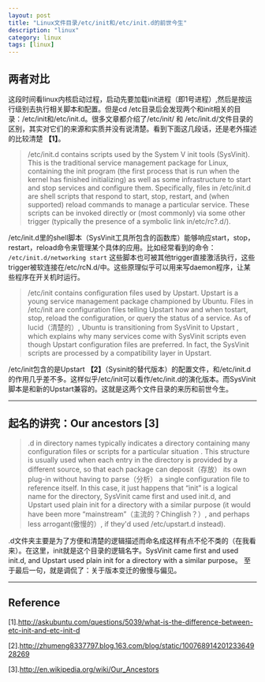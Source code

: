 ```yaml
---
layout: post
title: "Linux文件目录/etc/init和/etc/init.d的前世今生"
description: "linux"
category: linux
tags: [linux]
---
```


## 两者对比
这段时间看linux内核启动过程，启动先要加载init进程（即1号进程）,然后是按运行级别去执行相关脚本和配置。但是cd /etc目录后会发现两个和init相关的目录：/etc/init和/etc/init.d。很多文章都介绍了/etc/init/ 和 /etc/init.d/文件目录的区别，其实对它们的来源和实质并没有说清楚。看到下面这几段话，还是老外描述的比较清楚 **【1】**。

> /etc/init.d contains scripts used by the System V init tools (SysVinit). This is the traditional service management package for Linux, containing the init program (the first process that is run when the kernel has finished initializing) as well as some infrastructure to start and stop services and configure them. Specifically, files in /etc/init.d are shell scripts that respond to start, stop, restart, and (when supported) reload commands to manage a particular service. These scripts can be invoked directly or (most commonly) via some other trigger (typically the presence of a symbolic link in/etc/rc?.d/).

/etc/init.d里的shell脚本（SysVinit工具所包含的函数库）能够响应start，stop，restart，reload命令来管理某个具体的应用。比如经常看到的命令：
`/etc/init.d/networking start`
这些脚本也可被其他trigger直接激活执行，这些trigger被软连接在/etc/rcN.d/中。这些原理似乎可以用来写daemon程序，让某些程序在开关机时运行。

> /etc/init contains configuration files used by Upstart. Upstart is a young service management package championed by Ubuntu. Files in /etc/init are configuration files telling Upstart how and when tostart, stop, reload the configuration, or query the status of a service. As of lucid（清楚的）, Ubuntu is transitioning from SysVinit to Upstart , which explains why many services come with SysVinit scripts even though Upstart configuration files are preferred. In fact, the SysVinit scripts are processed by a compatibility layer in Upstart.

/etc/init包含的是Upstart **【2】**（Sysinit的替代版本）的配置文件，和/etc/init.d的作用几乎差不多。这样似乎/etc/init可以看作/etc/init.d的演化版本。而SysVinit脚本是和新的Upstart兼容的。这就是这两个文件目录的来历和前世今生。

--------------------
## 起名的讲究：Our ancestors [3]
> .d in directory names typically indicates a directory containing many configuration files or scripts for a particular situation . This structure is usually used when each entry in the directory is provided by a different source, so that each package can deposit（存放） its own plug-in without having to parse（分析） a single configuration file to reference itself. In this case, it just happens that “init” is a logical name for the directory, SysVinit came first and used init.d, and Upstart used plain init for a directory with a similar purpose (it would have been more “mainstream”（主流的？Chinglish？）, and perhaps less arrogant(傲慢的）, if they'd used /etc/upstart.d instead).

.d文件夹主要是为了方便和清楚的逻辑描述而命名成这样有点不伦不类的（在我看来）。在这里，init就是这个目录的逻辑名字。SysVinit came first and used init.d, and Upstart used plain init for a directory with a similar purpose。
至于最后一句，就是调侃了：关于版本变迁的傲慢与偏见。

------------------------
## Reference

[1].http://askubuntu.com/questions/5039/what-is-the-difference-between-etc-init-and-etc-init-d

[2].http://zhumeng8337797.blog.163.com/blog/static/10076891420123364928269

[3].http://en.wikipedia.org/wiki/Our_Ancestors

